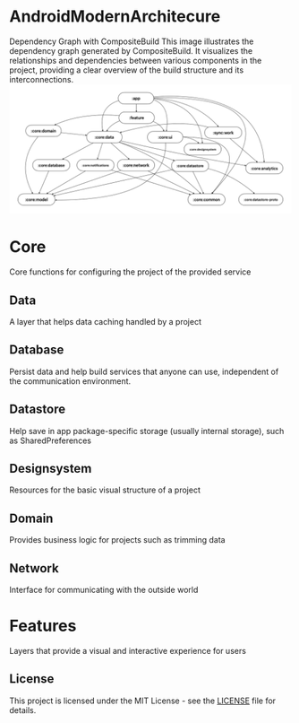 # AndroidModernArchitecure
Dependency Graph with CompositeBuild
This image illustrates the dependency graph generated by CompositeBuild. It visualizes the relationships and dependencies between various components in the project, providing a clear overview of the build structure and its interconnections.
![dep_grah Image](docs/images/modernarchitercture%20dep_grah.png)

# Core
Core functions for configuring the project of the provided service

## Data
A layer that helps data caching handled by a project
## Database
Persist data and help build services that anyone can use, independent of the communication environment.
## Datastore
Help save in app package-specific storage (usually internal storage), such as SharedPreferences
## Designsystem
Resources for the basic visual structure of a project
## Domain
Provides business logic for projects such as trimming data
## Network
Interface for communicating with the outside world


# Features
Layers that provide a visual and interactive experience for users



## License

This project is licensed under the MIT License - see the [LICENSE](LICENSE) file for details.
